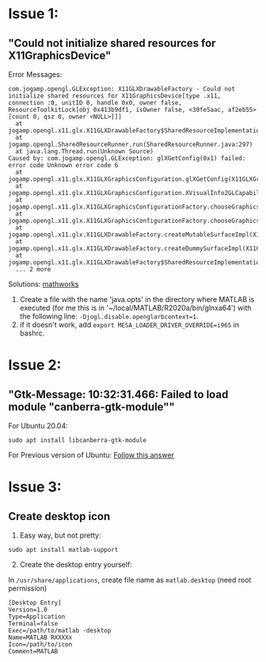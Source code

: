# Issue 1:
## "Could not initialize shared resources for X11GraphicsDevice"
Error Messages:
```
com.jogamp.opengl.GLException: X11GLXDrawableFactory - Could not initialize shared resources for X11GraphicsDevice[type .x11, connection :0, unitID 0, handle 0x0, owner false, ResourceToolkitLock[obj 0x413b9df1, isOwner false, <30fe5aac, af2eb55>[count 0, qsz 0, owner <NULL>]]]
  at jogamp.opengl.x11.glx.X11GLXDrawableFactory$SharedResourceImplementation.createSharedResource(X11GLXDrawableFactory.java:326)
  at jogamp.opengl.SharedResourceRunner.run(SharedResourceRunner.java:297)
  at java.lang.Thread.run(Unknown Source)
Caused by: com.jogamp.opengl.GLException: glXGetConfig(0x1) failed: error code Unknown error code 6
  at jogamp.opengl.x11.glx.X11GLXGraphicsConfiguration.glXGetConfig(X11GLXGraphicsConfiguration.java:570)
  at jogamp.opengl.x11.glx.X11GLXGraphicsConfiguration.XVisualInfo2GLCapabilities(X11GLXGraphicsConfiguration.java:500)
  at jogamp.opengl.x11.glx.X11GLXGraphicsConfigurationFactory.chooseGraphicsConfigurationXVisual(X11GLXGraphicsConfigurationFactory.java:434)
  at jogamp.opengl.x11.glx.X11GLXGraphicsConfigurationFactory.chooseGraphicsConfigurationStatic(X11GLXGraphicsConfigurationFactory.java:240)
  at jogamp.opengl.x11.glx.X11GLXDrawableFactory.createMutableSurfaceImpl(X11GLXDrawableFactory.java:524)
  at jogamp.opengl.x11.glx.X11GLXDrawableFactory.createDummySurfaceImpl(X11GLXDrawableFactory.java:535)
  at jogamp.opengl.x11.glx.X11GLXDrawableFactory$SharedResourceImplementation.createSharedResource(X11GLXDrawableFactory.java:283)
  ... 2 more
```

Solutions: [mathworks](https://www.mathworks.com/matlabcentral/answers/342906-could-not-initialize-shared-resources-for-x11graphicsdevice)

1. Create a file with the name 'java.opts' in the directory where MATLAB is executed (for me this is in '~/local/MATLAB/R2020a/bin/glnxa64') with the following line: `-Djogl.disable.openglarbcontext=1`.
2. if it doesn't work, add `export MESA_LOADER_DRIVER_OVERRIDE=i965` in bashrc.

# Issue 2:
## "Gtk-Message: 10:32:31.466: Failed to load module "canberra-gtk-module""

For Ubuntu 20.04:
```
sudo apt install libcanberra-gtk-module
```

For Previous version of Ubuntu:
[Follow this answer](https://www.mathworks.com/matlabcentral/answers/472134-gtk-message-10-32-31-466-failed-to-load-module-canberra-gtk-module)

# Issue 3:
## Create desktop icon

1. Easy way, but not pretty:
```
sudo apt install matlab-support
```

2. Create the desktop entry yourself:

In `/usr/share/applications`, create file name as `matlab.desktop` (need root permission)
```
[Desktop Entry]
Version=1.0
Type=Application
Terminal=false
Exec=/path/to/matlab -desktop
Name=MATLAB RXXXXx
Icon=/path/to/icon
Comment=MATLAB
```
